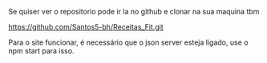 Se quiser ver o repositorio pode ir la no github e clonar na sua maquina tbm

https://github.com/Santos5-bh/Receitas_Fit.git


Para o site funcionar, é necessário que o json server esteja ligado, use o npm start para isso.